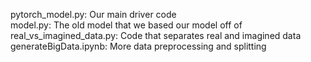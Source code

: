 pytorch_model.py: Our main driver code \
model.py: The old model that we based our model off of \
real_vs_imagined_data.py: Code that separates real and imagined data \
generateBigData.ipynb: More data preprocessing and splitting
